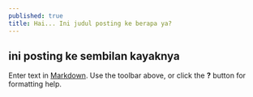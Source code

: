 ```yaml
---
published: true
title: Hai... Ini judul posting ke berapa ya?
---
```

## ini posting ke sembilan kayaknya

Enter text in [Markdown](http://daringfireball.net/projects/markdown/). Use the toolbar above, or click the **?** button for formatting help.
